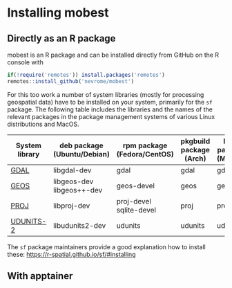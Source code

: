 # Installing mobest

## Directly as an R package

mobest is an R package and can be installed directly from GitHub on the R console with

```r
if(!require('remotes')) install.packages('remotes')
remotes::install_github('nevrome/mobest')
```

For this too work a number of system libraries (mostly for processing geospatial data) have to be installed on your system, primarily for the `sf` package. The following table includes the libraries and the names of the relevant packages in the package management systems of various Linux distributions and MacOS.

| System library                                                        | deb package<br>(Ubuntu/Debian) | rpm package<br>(Fedora/CentOS) | pkgbuild package<br>(Arch) | brew package<br>(MacOS) |
|-----------------------------------------------------------------------|----------------------------------|---------------------------------|-------------------------|----------------------|
| [GDAL](https://gdal.org)                                              | libgdal-dev                      | gdal                            | gdal                    | gdal                 |
| [GEOS](https://libgeos.org/)                                          | libgeos-dev<br>libgeos++-dev        | geos-devel                      | geos                    | geos                 |
| [PROJ](https://proj.org)                                              | libproj-dev                      | proj-devel<br>sqlite-devel         | proj                    | proj                 |
| [UDUNITS-2](https://www.unidata.ucar.edu/software/udunits/)           | libudunits2-dev                  | udunits                         | udunits                 | udunits              |

The `sf` package maintainers provide a good explanation how to install these: <https://r-spatial.github.io/sf/#installing>

## With apptainer
